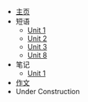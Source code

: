 * [主页](README.md)
* 短语
    * [Unit 1](word/1.md)
    * [Unit 2](word/2.md)
    * [Unit 3](word/3.md)
    * [Unit 8](word/8.md)
* 笔记
    * [Unit 1](note/1.md)
* [作文](zw.md)
* Under Construction
